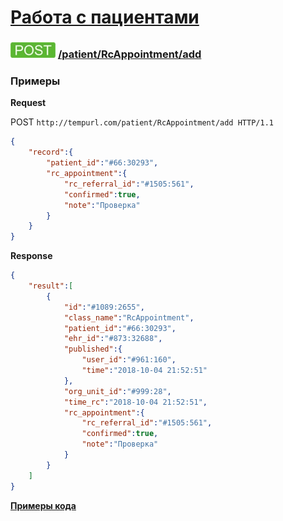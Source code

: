 [Работа с пациентами](../../../index.md)
=====================================

### ![POST](../../../../../img/post.png) [/patient/RcAppointment/add](../index.md)

### Примеры

**Request**

POST `http://tempurl.com/patient/RcAppointment/add HTTP/1.1`
```json
{
    "record":{
        "patient_id":"#66:30293",
        "rc_appointment":{
            "rc_referral_id":"#1505:561",
            "confirmed":true,
            "note":"Проверка"
        }
    }
}
```

**Response**
```json
{
    "result":[
        {
            "id":"#1089:2655",
            "class_name":"RcAppointment",
            "patient_id":"#66:30293",
            "ehr_id":"#873:32688",
            "published":{
                "user_id":"#961:160",
                "time":"2018-10-04 21:52:51"
            },
            "org_unit_id":"#999:28",
            "time_rc":"2018-10-04 21:52:51",
            "rc_appointment":{
                "rc_referral_id":"#1505:561",
                "confirmed":true,
                "note":"Проверка"
            }
        }
    ]
}
```

**[Примеры кода](addRcAppointmentCode.md)**